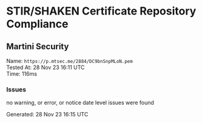 # STIR/SHAKEN Certificate Repository Compliance

## Martini Security

Name: `https://p.mtsec.me/2884/DC9bnSnpMLoN.pem`\
Tested At: 28 Nov 23 16:11 UTC\
Time: 116ms

### Issues

no warning, or error, or notice date level issues were found

Generated: 28 Nov 23 16:15 UTC